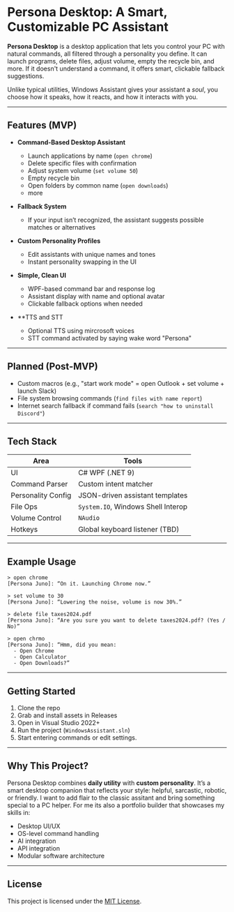 # Persona Desktop: A Smart, Customizable PC Assistant

**Persona Desktop** is a desktop application that lets you control your PC with natural commands, all filtered through a personality you define. It can launch programs, delete files, adjust volume, empty the recycle bin, and more. If it doesn't understand a command, it offers smart, clickable fallback suggestions.

Unlike typical utilities, Windows Assistant gives your assistant a *soul*, you choose how it speaks, how it reacts, and how it interacts with you.

---

## Features (MVP)

- **Command-Based Desktop Assistant**
  - Launch applications by name (`open chrome`)
  - Delete specific files with confirmation
  - Adjust system volume (`set volume 50`)
  - Empty recycle bin
  - Open folders by common name (`open downloads`)
  - more

- **Fallback System**
  - If your input isn’t recognized, the assistant suggests possible matches or alternatives

- **Custom Personality Profiles**
  - Edit assistants with unique names and tones
  - Instant personality swapping in the UI

- **Simple, Clean UI**
  - WPF-based command bar and response log
  - Assistant display with name and optional avatar
  - Clickable fallback options when needed
 
- **TTS and STT
  - Optional TTS using mircrosoft voices
  - STT command activated by saying wake word "Persona"

---

## Planned (Post-MVP)
- Custom macros (e.g., "start work mode" = open Outlook + set volume + launch Slack)
- File system browsing commands (`find files with name report`)
- Internet search fallback if command fails (`search "how to uninstall Discord"`)

---

## Tech Stack

| Area | Tools |
|------|-------|
| UI | C# WPF (.NET 9) |
| Command Parser | Custom intent matcher |
| Personality Config | JSON-driven assistant templates |
| File Ops | `System.IO`, Windows Shell Interop |
| Volume Control | `NAudio` |
| Hotkeys | Global keyboard listener (TBD) |

---

## Example Usage

```
> open chrome  
[Persona Juno]: “On it. Launching Chrome now.”

> set volume to 30  
[Persona Juno]: “Lowering the noise, volume is now 30%.”

> delete file taxes2024.pdf  
[Persona Juno]: “Are you sure you want to delete taxes2024.pdf? (Yes / No)”

> open chrmo  
[Persona Juno]: “Hmm, did you mean:
  - Open Chrome
  - Open Calculator
  - Open Downloads?”
```

---

## Getting Started

1. Clone the repo
2. Grab and install assets in Releases
3. Open in Visual Studio 2022+
4. Run the project (`WindowsAssistant.sln`)
5. Start entering commands or edit settings.

---

## Why This Project?

Persona Desktop combines **daily utility** with **custom personality**. It’s a smart desktop companion that reflects your style: helpful, sarcastic, robotic, or friendly. I want to add flair to the classic assitant and bring something special to a PC helper. For me its also a portfolio builder that showcases my skills in:
- Desktop UI/UX
- OS-level command handling
- AI integration
- API integration
- Modular software architecture

---

## License

This project is licensed under the [MIT License](https://opensource.org/licenses/MIT).
